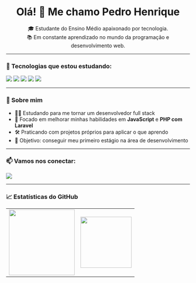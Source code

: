 <h1 align="center">Olá! 👋 Me chamo Pedro Henrique</h1>

<p align="center">
🎓 Estudante do Ensino Médio apaixonado por tecnologia.<br>
📚 Em constante aprendizado no mundo da programação e desenvolvimento web.
</p>

---

### 🚀 Tecnologias que estou estudando:

<p align="left">
  <img src="https://img.shields.io/badge/HTML5-E34F26?style=for-the-badge&logo=html5&logoColor=white" />
  <img src="https://img.shields.io/badge/CSS3-1572B6?style=for-the-badge&logo=css3&logoColor=white" />
  <img src="https://img.shields.io/badge/JavaScript-F7DF1E?style=for-the-badge&logo=javascript&logoColor=black" />
  <img src="https://img.shields.io/badge/PHP-777BB4?style=for-the-badge&logo=php&logoColor=white" />
  <img src="https://img.shields.io/badge/Laravel-FF2D20?style=for-the-badge&logo=laravel&logoColor=white" />
</p>

---

### 🧠 Sobre mim

- 👨‍💻 Estudando para me tornar um desenvolvedor full stack  
- 📌 Focado em melhorar minhas habilidades em **JavaScript** e **PHP com Laravel**  
- 🛠️ Praticando com projetos próprios para aplicar o que aprendo  
- 🎯 Objetivo: conseguir meu primeiro estágio na área de desenvolvimento  

---

### 📫 Vamos nos conectar:

<p align="left">
  <a href="mailto:phvg0403@gmail.com">
    <img src="https://img.shields.io/badge/Gmail-D14836?style=for-the-badge&logo=gmail&logoColor=white" />
  </a>
</p>

---

### 📈 Estatísticas do GitHub
<table>
  <tr>
    <td>
      <img height="180em" src="https://github-readme-stats.vercel.app/api?username=PedroHenriqueVgDev&show_icons=true&theme=dark&include_all_commits=true&count_private=true"/>
    </td>
    <td>
      <img height="140em" src="https://github-readme-stats.vercel.app/api/top-langs/?username=PedroHenriqueVgDev&layout=compact&langs_count=8&theme=dark"/>
    </td>
  </tr>
</table>


